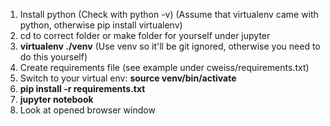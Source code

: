 
1. Install python
(Check with python -v)
(Assume that virtualenv came with python, otherwise pip install virtualenv)
2. cd to correct folder or make folder for yourself under jupyter
3. **virtualenv ./venv** (Use venv so it'll be git ignored, otherwise you need to do this yourself)
4. Create requirements file (see example under cweiss/requirements.txt)
5. Switch to your virtual env: **source venv/bin/activate**
6. **pip install -r requirements.txt**
7. **jupyter notebook**
8. Look at opened browser window
